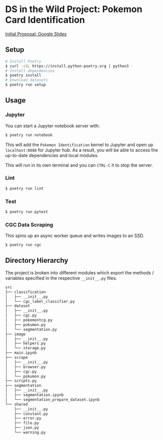# DS in the Wild Project: Pokemon Card Identification

[Initial Proposal: Google Slides](https://docs.google.com/presentation/d/1t7WQ5hytdsKvZk0Yyzdm0pFz0CW3NU4ZImZ9vTHxLuE/edit?usp=sharing)

## Setup

```sh
# Install Poetry
$ curl -sSL https://install.python-poetry.org | python3 -
# Install dependencies
$ poetry install
# Download datasets
$ poetry run setup
```

## Usage

### Jupyter

You can start a Jupyter notebook server with:

```sh
$ poetry run notebook
```

This will add the `Pokemon Identification` kernel to Jupyter and open up `localhost:8888` for Jupyter hub. As a result, you will be able to access the up-to-date dependencies and local modules.

This will run in its own terminal and you can `CTRL-C` it to stop the server.

### Lint

```sh
$ poetry run lint
```

### Test

```sh
$ poetry run pytest
```

### CGC Data Scraping

This spins up an async worker queue and writes images to an SSD.

```sh
$ poetry run cgc
```

## Directory Hierarchy

The project is broken into different modules which export the methods / variables specified in the respective `__init__.py` files.

```sh
src
├── classification
│   ├── __init__.py
│   └── cgc_label_classifier.py
├── dataset
│   ├── __init__.py
│   ├── cgc.py
│   ├── pokemontcg.py
│   ├── pokumon.py
│   └── segmentation.py
├── image
│   ├── __init__.py
│   ├── helpers.py
│   └── storage.py
├── main.ipynb
├── scrape
│   ├── __init__.py
│   ├── browser.py
│   ├── cgc.py
│   └── pokumon.py
├── scripts.py
├── segmentation
│   ├── __init__.py
│   ├── segmentation.ipynb
│   └── segmentation_prepare_dataset.ipynb
└── shared
    ├── __init__.py
    ├── constant.py
    ├── error.py
    ├── file.py
    ├── json.py
    └── warning.py
```
